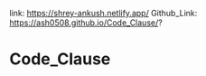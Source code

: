 link: https://shrey-ankush.netlify.app/
Github_Link: https://ash0508.github.io/Code_Clause/?
# Code_Clause
